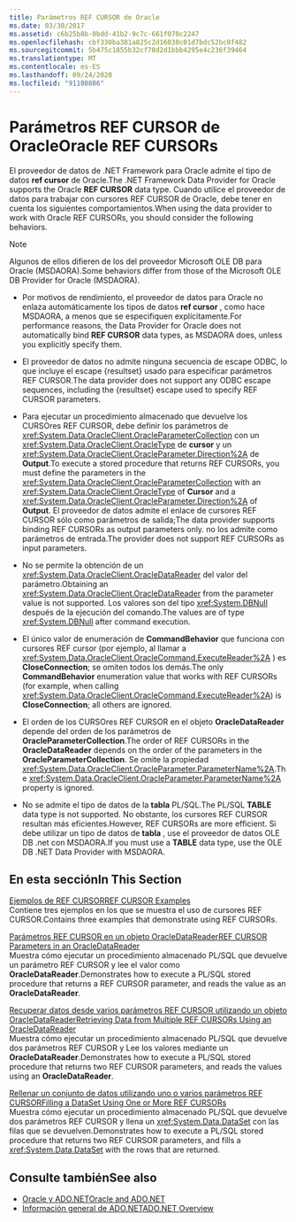 ```yaml
---
title: Parámetros REF CURSOR de Oracle
ms.date: 03/30/2017
ms.assetid: c6b25b8b-0bdd-41b2-9c7c-661f070c2247
ms.openlocfilehash: cbf330ba381a825c2d16038c01d7bdc52bc8f482
ms.sourcegitcommit: 5b475c1855b32cf78d2d1bbb4295e4c236f39464
ms.translationtype: MT
ms.contentlocale: es-ES
ms.lasthandoff: 09/24/2020
ms.locfileid: "91180886"
---
```

# <a name="oracle-ref-cursors"></a><span data-ttu-id="70c97-102">Parámetros REF CURSOR de Oracle</span><span class="sxs-lookup"><span data-stu-id="70c97-102">Oracle REF CURSORs</span></span>

<span data-ttu-id="70c97-103">El proveedor de datos de .NET Framework para Oracle admite el tipo de datos **ref cursor** de Oracle.</span><span class="sxs-lookup"><span data-stu-id="70c97-103">The .NET Framework Data Provider for Oracle supports the Oracle **REF CURSOR** data type.</span></span> <span data-ttu-id="70c97-104">Cuando utilice el proveedor de datos para trabajar con cursores REF CURSOR de Oracle, debe tener en cuenta los siguientes comportamientos.</span><span class="sxs-lookup"><span data-stu-id="70c97-104">When using the data provider to work with Oracle REF CURSORs, you should consider the following behaviors.</span></span>  
  
> [!NOTE]
> <span data-ttu-id="70c97-105">Algunos de ellos difieren de los del proveedor Microsoft OLE DB para Oracle (MSDAORA).</span><span class="sxs-lookup"><span data-stu-id="70c97-105">Some behaviors differ from those of the Microsoft OLE DB Provider for Oracle (MSDAORA).</span></span>  
  
- <span data-ttu-id="70c97-106">Por motivos de rendimiento, el proveedor de datos para Oracle no enlaza automáticamente los tipos de datos **ref cursor** , como hace MSDAORA, a menos que se especifiquen explícitamente.</span><span class="sxs-lookup"><span data-stu-id="70c97-106">For performance reasons, the Data Provider for Oracle does not automatically bind **REF CURSOR** data types, as MSDAORA does, unless you explicitly specify them.</span></span>  
  
- <span data-ttu-id="70c97-107">El proveedor de datos no admite ninguna secuencia de escape ODBC, lo que incluye el escape {resultset} usado para especificar parámetros REF CURSOR.</span><span class="sxs-lookup"><span data-stu-id="70c97-107">The data provider does not support any ODBC escape sequences, including the {resultset} escape used to specify REF CURSOR parameters.</span></span>  
  
- <span data-ttu-id="70c97-108">Para ejecutar un procedimiento almacenado que devuelve los CURSOres REF CURSOR, debe definir los parámetros de <xref:System.Data.OracleClient.OracleParameterCollection> con un <xref:System.Data.OracleClient.OracleType> de **cursor** y un <xref:System.Data.OracleClient.OracleParameter.Direction%2A> de **Output**.</span><span class="sxs-lookup"><span data-stu-id="70c97-108">To execute a stored procedure that returns REF CURSORs, you must define the parameters in the <xref:System.Data.OracleClient.OracleParameterCollection> with an <xref:System.Data.OracleClient.OracleType> of **Cursor** and a <xref:System.Data.OracleClient.OracleParameter.Direction%2A> of **Output**.</span></span> <span data-ttu-id="70c97-109">El proveedor de datos admite el enlace de cursores REF CURSOR sólo como parámetros de salida;</span><span class="sxs-lookup"><span data-stu-id="70c97-109">The data provider supports binding REF CURSORs as output parameters only.</span></span> <span data-ttu-id="70c97-110">no los admite como parámetros de entrada.</span><span class="sxs-lookup"><span data-stu-id="70c97-110">The provider does not support REF CURSORs as input parameters.</span></span>  
  
- <span data-ttu-id="70c97-111">No se permite la obtención de un <xref:System.Data.OracleClient.OracleDataReader> del valor del parámetro.</span><span class="sxs-lookup"><span data-stu-id="70c97-111">Obtaining an <xref:System.Data.OracleClient.OracleDataReader> from the parameter value is not supported.</span></span> <span data-ttu-id="70c97-112">Los valores son del tipo <xref:System.DBNull> después de la ejecución del comando.</span><span class="sxs-lookup"><span data-stu-id="70c97-112">The values are of type <xref:System.DBNull> after command execution.</span></span>  
  
- <span data-ttu-id="70c97-113">El único valor de enumeración de **CommandBehavior** que funciona con cursores REF cursor (por ejemplo, al llamar a <xref:System.Data.OracleClient.OracleCommand.ExecuteReader%2A> ) es **CloseConnection**; se omiten todos los demás.</span><span class="sxs-lookup"><span data-stu-id="70c97-113">The only **CommandBehavior** enumeration value that works with REF CURSORs (for example, when calling <xref:System.Data.OracleClient.OracleCommand.ExecuteReader%2A>) is **CloseConnection**; all others are ignored.</span></span>  
  
- <span data-ttu-id="70c97-114">El orden de los CURSOres REF CURSOR en el objeto **OracleDataReader** depende del orden de los parámetros de **OracleParameterCollection**.</span><span class="sxs-lookup"><span data-stu-id="70c97-114">The order of REF CURSORs in the **OracleDataReader** depends on the order of the parameters in the **OracleParameterCollection**.</span></span> <span data-ttu-id="70c97-115">Se omite la propiedad <xref:System.Data.OracleClient.OracleParameter.ParameterName%2A>.</span><span class="sxs-lookup"><span data-stu-id="70c97-115">The <xref:System.Data.OracleClient.OracleParameter.ParameterName%2A> property is ignored.</span></span>  
  
- <span data-ttu-id="70c97-116">No se admite el tipo de datos de la **tabla** PL/SQL.</span><span class="sxs-lookup"><span data-stu-id="70c97-116">The PL/SQL **TABLE** data type is not supported.</span></span> <span data-ttu-id="70c97-117">No obstante, los cursores REF CURSOR resultan más eficientes.</span><span class="sxs-lookup"><span data-stu-id="70c97-117">However, REF CURSORs are more efficient.</span></span> <span data-ttu-id="70c97-118">Si debe utilizar un tipo de datos de **tabla** , use el proveedor de datos OLE DB .net con MSDAORA.</span><span class="sxs-lookup"><span data-stu-id="70c97-118">If you must use a **TABLE** data type, use the OLE DB .NET Data Provider with MSDAORA.</span></span>  
  
## <a name="in-this-section"></a><span data-ttu-id="70c97-119">En esta sección</span><span class="sxs-lookup"><span data-stu-id="70c97-119">In This Section</span></span>  

 [<span data-ttu-id="70c97-120">Ejemplos de REF CURSOR</span><span class="sxs-lookup"><span data-stu-id="70c97-120">REF CURSOR Examples</span></span>](ref-cursor-examples.md)  
 <span data-ttu-id="70c97-121">Contiene tres ejemplos en los que se muestra el uso de cursores REF CURSOR.</span><span class="sxs-lookup"><span data-stu-id="70c97-121">Contains three examples that demonstrate using REF CURSORs.</span></span>  
  
 [<span data-ttu-id="70c97-122">Parámetros REF CURSOR en un objeto OracleDataReader</span><span class="sxs-lookup"><span data-stu-id="70c97-122">REF CURSOR Parameters in an OracleDataReader</span></span>](ref-cursor-parameters-in-an-oracledatareader.md)  
 <span data-ttu-id="70c97-123">Muestra cómo ejecutar un procedimiento almacenado PL/SQL que devuelve un parámetro REF CURSOR y lee el valor como **OracleDataReader**.</span><span class="sxs-lookup"><span data-stu-id="70c97-123">Demonstrates how to execute a PL/SQL stored procedure that returns a REF CURSOR parameter, and reads the value as an **OracleDataReader**.</span></span>  
  
 [<span data-ttu-id="70c97-124">Recuperar datos desde varios parámetros REF CURSOR utilizando un objeto OracleDataReader</span><span class="sxs-lookup"><span data-stu-id="70c97-124">Retrieving Data from Multiple REF CURSORs Using an OracleDataReader</span></span>](retrieving-data-from-multiple-ref-cursors.md)  
 <span data-ttu-id="70c97-125">Muestra cómo ejecutar un procedimiento almacenado PL/SQL que devuelve dos parámetros REF CURSOR y Lee los valores mediante un **OracleDataReader**.</span><span class="sxs-lookup"><span data-stu-id="70c97-125">Demonstrates how to execute a PL/SQL stored procedure that returns two REF CURSOR parameters, and reads the values using an **OracleDataReader**.</span></span>  
  
 [<span data-ttu-id="70c97-126">Rellenar un conjunto de datos utilizando uno o varios parámetros REF CURSOR</span><span class="sxs-lookup"><span data-stu-id="70c97-126">Filling a DataSet Using One or More REF CURSORs</span></span>](filling-a-dataset-using-one-or-more-ref-cursors.md)  
 <span data-ttu-id="70c97-127">Muestra cómo ejecutar un procedimiento almacenado PL/SQL que devuelve dos parámetros REF CURSOR y llena un <xref:System.Data.DataSet> con las filas que se devuelven.</span><span class="sxs-lookup"><span data-stu-id="70c97-127">Demonstrates how to execute a PL/SQL stored procedure that returns two REF CURSOR parameters, and fills a <xref:System.Data.DataSet> with the rows that are returned.</span></span>  
  
## <a name="see-also"></a><span data-ttu-id="70c97-128">Consulte también</span><span class="sxs-lookup"><span data-stu-id="70c97-128">See also</span></span>

- [<span data-ttu-id="70c97-129">Oracle y ADO.NET</span><span class="sxs-lookup"><span data-stu-id="70c97-129">Oracle and ADO.NET</span></span>](oracle-and-adonet.md)
- [<span data-ttu-id="70c97-130">Información general de ADO.NET</span><span class="sxs-lookup"><span data-stu-id="70c97-130">ADO.NET Overview</span></span>](ado-net-overview.md)
